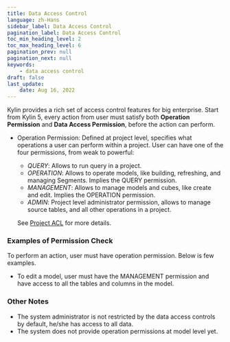 ```yaml
---
title: Data Access Control
language: zh-Hans
sidebar_label: Data Access Control
pagination_label: Data Access Control
toc_min_heading_level: 2
toc_max_heading_level: 6
pagination_prev: null
pagination_next: null
keywords:
    - data access control
draft: false
last_update:
    date: Aug 16, 2022
---
```



Kylin provides a rich set of access control features for big enterprise. Start from Kylin 5, every action from user must satisfy both **Operation Permission** and **Data Access Permission**, before the action can perform.

- Operation Permission: Defined at project level, specifies what operations a user can perform within a project.  User can have one of the four permissions, from weak to powerful:
  - *QUERY*: Allows to run query in a project.
  - *OPERATION*: Allows to operate models, like building, refreshing, and managing Segments. Implies the QUERY permission.
  - *MANAGEMENT*: Allows to manage models and cubes, like create and edit. Implies the OPERATION permission.
  - *ADMIN*: Project level administrator permission, allows to manage source tables, and all other operations in a project.
  
  See [Project ACL](project_acl.md) for more details.

###  Examples of Permission Check

To perform an action, user must have operation permission. Below is few examples.

- To edit a model, user must have the MANAGEMENT permission and have access to all the tables and columns in the model.

### Other Notes

- The system administrator is not restricted by the data access controls by default, he/she has access to all data.
- The system does not provide operation permissions at model level yet.
